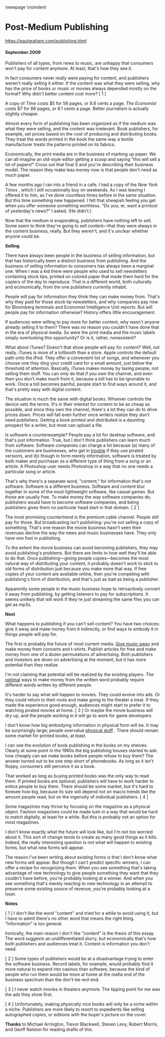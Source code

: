 \newpage
\noindent

Post\-Medium Publishing
=======================


  

<https://paulgraham.com/publishing.html>
  

#### September 2009


  

  

 Publishers of all types, from news to music, are unhappy that
consumers won't pay for content anymore. At least, that's how they
see it.
   

  

 In fact consumers never really were paying for content, and publishers
weren't really selling it either. If the content was what they
were selling, why has the price of books or music or movies always
depended mostly on the format? Why didn't better content cost more?
 \[
 1
 ]
   

  

 A copy of
 *Time* 
 costs $5 for 58 pages, or 8\.6 cents a page.
 *The Economist* 
 costs $7 for 86 pages, or 8\.1 cents a page. Better
journalism is actually slightly cheaper.
   

  

 Almost every form of publishing has been organized as if the medium
was what they were selling, and the content was irrelevant. Book
publishers, for example, set prices based on the cost of producing
and distributing books. They treat the words printed in the book
the same way a textile manufacturer treats the patterns printed on
its fabrics.
   

  

 Economically, the print media are in the business of marking up
paper. We can all imagine an old\-style editor getting a scoop and
saying "this will sell a lot of papers!" Cross out that final S and
you're describing their business model. The reason they make less
money now is that people don't need as much paper.
   

  

 A few months ago I ran into a friend in a cafe. I had a copy of
the
 *New York Times* 
 , which I still occasionally buy on weekends. As
I was leaving I offered it to him, as I've done countless times
before in the same situation. But this time something new happened.
I felt that sheepish feeling you get when you offer someone something
worthless. "Do you, er, want a printout of yesterday's news?" I
asked. (He didn't.)
   

  

 Now that the medium is evaporating, publishers have nothing left
to sell. Some seem to think they're going to sell content—that
they were always in the content business, really. But they weren't,
and it's unclear whether anyone could be.
   

  

**Selling** 
  

  

 There have always been people in the business of selling information,
but that has historically been a distinct business from publishing.
And the business of selling information to consumers has always
been a marginal one. When I was a kid there were people who used
to sell newsletters containing stock tips, printed on colored paper
that made them hard for the copiers of the day to reproduce. That
is a different world, both culturally and economically, from the
one publishers currently inhabit.
   

  

 People will pay for information they think they can make money from.
That's why they paid for those stock tip newsletters, and why
companies pay now for Bloomberg terminals and Economist Intelligence
Unit reports. But will people pay for information otherwise?
History offers little encouragement.
   

  

 If audiences were willing to pay more for better content, why wasn't
anyone already selling it to them? There was no reason you couldn't
have done that in the era of physical media. So were the print
media and the music labels simply overlooking this opportunity? Or
is it, rather, nonexistent?
   

  

 What about iTunes? Doesn't that show people will pay for content?
Well, not really. iTunes is more of a tollbooth than a store. Apple
controls the default path onto the iPod. They offer a convenient
list of songs, and whenever you choose one they ding your credit
card for a small amount, just below the threshold of attention.
Basically, iTunes makes money by taxing people, not selling them
stuff. You can only do that if you own the channel, and even then
you don't make much from it, because a toll has to be ignorable to
work. Once a toll becomes painful, people start to find ways around
it, and that's pretty easy with digital content.
   

  

 The situation is much the same with digital books. Whoever controls
the device sets the terms. It's in their interest for content to
be as cheap as possible, and since they own the channel, there's a
lot they can do to drive prices down. Prices will fall even further
once writers realize they don't need publishers. Getting a book
printed and distributed is a daunting prospect for a writer, but
most can upload a file.
   

  

 Is software a counterexample? People pay a lot for desktop software,
and that's just information. True, but I don't think publishers
can learn much from software. Software companies can charge a lot
because (a) many of the customers are businesses, who get in
 [trouble](http://www.bsa.org/country/News%20and%20Events/News%20Archives/en/2009/en-08312009-mueller.aspx?sc_lang=en) 
 if they use pirated versions, and (b) though in form merely
information, software is treated by both maker and purchaser as a
different type of thing from a song or an article. A Photoshop
user needs Photoshop in a way that no one needs a particular song
or article.
   

  

 That's why there's a separate word, "content," for information
that's not software. Software is a different business. Software
and content blur together in some of the most lightweight software,
like casual games. But those are usually free. To make money the
way software companies do, publishers would have to become software
companies, and being publishers gives them no particular head start
in that domain.
 \[
 2
 ]
   

  

 The most promising countertrend is the premium cable channel. People
still pay for those. But broadcasting isn't publishing: you're not
selling a copy of something. That's one reason the movie business
hasn't seen their revenues decline the way the news and music
businesses have. They only have one foot in publishing.
   

  

 To the extent the movie business can avoid becoming publishers,
they may avoid publishing's problems. But there are limits to how
well they'll be able to do that. Once publishing—giving people
copies—becomes the most natural way of distributing your content,
it probably doesn't work to stick to old forms of distribution just
because you make more that way. If free copies of your content are
available online, then you're competing with publishing's form of
distribution, and that's just as bad as being a publisher.
   

  

 Apparently some people in the music business hope to retroactively
convert it away from publishing, by getting listeners to pay for
subscriptions. It seems unlikely that will work if they're just
streaming the same files you can get as mp3s.
   

  

**Next** 
  

  

 What happens to publishing if you can't sell content? You have two
choices: give it away and make money from it indirectly, or find
ways to embody it in things people will pay for.
   

  

 The first is probably the future of most current media.
 [Give music
away](http://thesixtyone.com) 
 and make money from concerts and t\-shirts. Publish articles
for free and make money from one of a dozen permutations of
advertising. Both publishers and investors are down on advertising
at the moment, but it has more potential than they realize.
   

  

 I'm not claiming that potential will be realized by the existing
players. The
 [optimal](http://ycombinator.com/rfs1.html) 
 ways to make money from the written word
probably require different words written by different people.
   

  

 It's harder to say what will happen to movies. They could evolve
into ads. Or they could return to their roots and make going to
the theater a treat. If they made the experience good enough,
audiences might start to prefer it to watching pirated movies at
home.
 \[
 3
 ]
 Or maybe the movie business will dry up, and the people
working in it will go to work for game developers.
   

  

 I don't know how big embodying information in physical form will
be. It may be surprisingly large; people overvalue
 [physical stuff](https://paulgraham.com/stuff.html) 
 .
There should remain some market for printed books, at least.
   

  

 I can see the evolution of book publishing in the books on my
shelves. Clearly at some point in the 1960s the big publishing
houses started to ask: how cheaply can we make books before people
refuse to buy them? The answer turned out to be one step short of
phonebooks. As long as it isn't floppy, consumers still perceive
it as a book.
   

  

 That worked as long as buying printed books was the only way to
read them. If printed books are optional, publishers will have to
work harder to entice people to buy them. There should be some
market, but it's hard to foresee how big, because its size will
depend not on macro trends like the amount people read, but on the
ingenuity of individual publishers.
 \[
 4
 ]
   

  

 Some magazines may thrive by focusing on the magazine as a physical
object. Fashion magazines could be made lush in a way that would
be hard to match digitally, at least for a while. But this is
probably not an option for most magazines.
   

  

 I don't know exactly what the future will look like, but I'm not
too worried about it. This sort of change tends to create as many
good things as it kills. Indeed, the really interesting question is not
what will happen to existing forms, but what new forms will appear.
   

  

 The reason I've been writing about existing forms is that I don't
 *know* 
 what new forms will appear. But though I can't predict
specific winners, I can offer a recipe for recognizing them. When
you see something that's taking advantage of new technology to give
people something they want that they couldn't have before, you're
probably looking at a winner. And when you see something that's
merely reacting to new technology in an attempt to preserve some
existing source of revenue, you're probably looking at a loser.
   

  

  

  

  

  

**Notes** 
  

  

 \[
 1
 ]
I don't like the word "content" and tried for a while to avoid
using it, but I have to admit there's no other word that means the
right thing. "Information" is too general.
   

  

 Ironically, the main reason I don't like "content" is the thesis
of this essay. The word suggests an undifferentiated slurry, but
economically that's how both publishers and audiences treat it.
Content is information you don't need.
   

  

 \[
 2
 ]
Some types of publishers would be at a disadvantage trying
to enter the software business. Record labels, for example, would
probably find it more natural to expand into casinos than software,
because the kind of people who run them would be more at home at
the mafia end of the business spectrum than the don't\-be\-evil end.
   

  

 \[
 3
 ]
I never watch movies in theaters anymore. The tipping point
for me was the ads they show first.
   

  

 \[
 4
 ]
Unfortunately, making physically nice books will only be a
niche within a niche. Publishers are more likely to resort to
expedients like selling autographed copies, or editions with the
buyer's picture on the cover.
   

  

**Thanks** 
 to Michael Arrington, Trevor Blackwell, Steven Levy, Robert
Morris, and Geoff Ralston for reading drafts of this.
   

  



